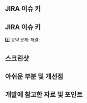 ## JIRA 이슈 키
<!--[JIRA-이슈번호]-->


## JIRA 이슈 키
1️⃣ 요약
문제:
해결:


## 스크린샷


## 아쉬운 부분 및 개선점


## 개발에 참고한 자료 및 포인트
<!--참고한 부분 요약 및 포인트(link)-->